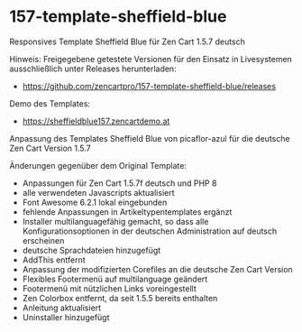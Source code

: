 # 157-template-sheffield-blue
Responsives Template Sheffield Blue für Zen Cart 1.5.7 deutsch

Hinweis: 
Freigegebene getestete Versionen für den Einsatz in Livesystemen ausschließlich unter Releases herunterladen:
* https://github.com/zencartpro/157-template-sheffield-blue/releases

Demo des Templates:
* https://sheffieldblue157.zencartdemo.at

Anpassung des Templates Sheffield Blue von picaflor-azul für die deutsche Zen Cart Version 1.5.7

Änderungen gegenüber dem Original Template:
* Anpassungen für Zen Cart 1.5.7f deutsch und PHP 8
* alle verwendeten Javascripts aktualisiert
* Font Awesome 6.2.1 lokal eingebunden
* fehlende Anpassungen in Artikeltypentemplates ergänzt
* Installer multilanguagefähig gemacht, so dass alle Konfigurationsoptionen in der deutschen Administration auf deutsch erscheinen
* deutsche Sprachdateien hinzugefügt
* AddThis entfernt 
* Anpassung der modifizierten Corefiles an die deutsche Zen Cart Version
* Flexibles Footermenü auf multilanguage geändert
* Footermenü mit nützlichen Links voreingestellt
* Zen Colorbox entfernt, da seit 1.5.5 bereits enthalten
* Anleitung aktualisiert
* Uninstaller hinzugefügt
